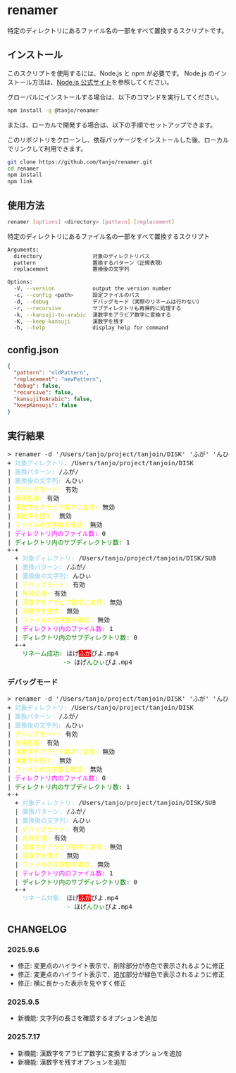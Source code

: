 # renamer

特定のディレクトリにあるファイル名の一部をすべて置換するスクリプトです。

## インストール

このスクリプトを使用するには、Node.js と npm が必要です。
Node.js のインストール方法は、[Node.js 公式サイト](https://nodejs.org/)を参照してください。

グローバルにインストールする場合は、以下のコマンドを実行してください。

```sh
npm install -g @tanjo/renamer
```

または、ローカルで開発する場合は、以下の手順でセットアップできます。

このリポジトリをクローンし、依存パッケージをインストールした後、ローカルでリンクして利用できます。

```sh
git clone https://github.com/tanjo/renamer.git
cd renamer
npm install
npm link
```

## 使用方法

```sh
renamer [options] <directory> [pattern] [replacement]
```

特定のディレクトリにあるファイル名の一部をすべて置換するスクリプト

```sh
Arguments:
  directory                対象のディレクトリパス
  pattern                  置換するパターン（正規表現）
  replacement              置換後の文字列

Options:
  -V, --version            output the version number
  -c, --config <path>      設定ファイルのパス
  -d, --debug              デバッグモード（実際のリネームは行わない）
  -r, --recursive          サブディレクトリも再帰的に処理する
  -k, --kansuji-to-arabic  漢数字をアラビア数字に変換する
  -K, --keep-kansuji       漢数字を残す
  -h, --help               display help for command
```

## config.json

```json
{
  "pattern": "oldPattern",
  "replacement": "newPattern",
  "debug": false,
  "recursive": false,
  "kansujiToArabic": false,
  "keepKansuji": false
}
```

## 実行結果

<pre>
> renamer -d '/Users/tanjo/project/tanjoin/DISK' 'ふが' 'んひぃ' -r
+ <span style="color:skyblue">対象ディレクトリ:</span> /Users/tanjo/project/tanjoin/DISK 
| <span style="color:skyblue">置換パターン:</span> /ふが/ 
| <span style="color:skyblue">置換後の文字列:</span> んひぃ 
| <span style="color:yellow">デバッグモード:</span> 有効 
| <span style="color:yellow">再帰処理:</span> 有効 
| <span style="color:yellow">漢数字をアラビア数字に変換:</span> 無効 
| <span style="color:yellow">漢数字を残す:</span> 無効 
| <span style="color:yellow">ファイルの文字数を確認:</span> 無効
| <span style="color:magenta">ディレクトリ内のファイル数:</span> 0 
| <span style="color:green">ディレクトリ内のサブディレクトリ数:</span> 1 
+-+
  + <span style="color:skyblue">対象ディレクトリ:</span> /Users/tanjo/project/tanjoin/DISK/SUB  
  | <span style="color:skyblue">置換パターン:</span> /ふが/ 
  | <span style="color:skyblue">置換後の文字列:</span> んひぃ 
  | <span style="color:yellow">デバッグモード:</span> 有効 
  | <span style="color:yellow">再帰処理:</span> 有効 
  | <span style="color:yellow">漢数字をアラビア数字に変換:</span> 無効 
  | <span style="color:yellow">漢数字を残す:</span> 無効 
  | <span style="color:yellow">ファイルの文字数を確認:</span> 無効
  | <span style="color:magenta">ディレクトリ内のファイル数:</span> 1 
  | <span style="color:green">ディレクトリ内のサブディレクトリ数:</span> 0 
  +-+
    <span style="color:green">リネーム成功:</span> ほげ<span style="color:white;background-color:red">ふが</span>ぴよ.mp4 
               <span style="color:green">-></span> ほげ<span style="color:green">んひぃ</span>ぴよ.mp4
</pre>

### デバッグモード

<pre>
> renamer -d '/Users/tanjo/project/tanjoin/DISK' 'ふが' 'んひぃ' -r
+ <span style="color:skyblue">対象ディレクトリ:</span> /Users/tanjo/project/tanjoin/DISK 
| <span style="color:skyblue">置換パターン:</span> /ふが/ 
| <span style="color:skyblue">置換後の文字列:</span> んひぃ 
| <span style="color:yellow">デバッグモード:</span> 有効 
| <span style="color:yellow">再帰処理:</span> 有効 
| <span style="color:yellow">漢数字をアラビア数字に変換:</span> 無効 
| <span style="color:yellow">漢数字を残す:</span> 無効 
| <span style="color:yellow">ファイルの文字数を確認:</span> 無効
| <span style="color:magenta">ディレクトリ内のファイル数:</span> 0 
| <span style="color:green">ディレクトリ内のサブディレクトリ数:</span> 1 
+-+
  + <span style="color:skyblue">対象ディレクトリ:</span> /Users/tanjo/project/tanjoin/DISK/SUB  
  | <span style="color:skyblue">置換パターン:</span> /ふが/ 
  | <span style="color:skyblue">置換後の文字列:</span> んひぃ 
  | <span style="color:yellow">デバッグモード:</span> 有効 
  | <span style="color:yellow">再帰処理:</span> 有効 
  | <span style="color:yellow">漢数字をアラビア数字に変換:</span> 無効 
  | <span style="color:yellow">漢数字を残す:</span> 無効 
  | <span style="color:yellow">ファイルの文字数を確認:</span> 無効
  | <span style="color:magenta">ディレクトリ内のファイル数:</span> 1 
  | <span style="color:green">ディレクトリ内のサブディレクトリ数:</span> 0 
  +-+
    <span style="color:skyblue">リネーム対象:</span> ほげ<span style="color:white;background-color:red">ふが</span>ぴよ.mp4 
               <span style="color:skyblue">-></span> ほげ<span style="color:green">んひぃ</span>ぴよ.mp4
</pre>

## CHANGELOG

### 2025.9.6
- 修正: 変更点のハイライト表示で、削除部分が赤色で表示されるように修正
- 修正: 変更点のハイライト表示で、追加部分が緑色で表示されるように修正
- 修正: 横に長かった表示を見やすく修正

### 2025.9.5
- 新機能: 文字列の長さを確認するオプションを追加

### 2025.7.17
- 新機能: 漢数字をアラビア数字に変換するオプションを追加
- 新機能: 漢数字を残すオプションを追加
